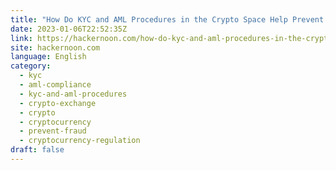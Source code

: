 ```yaml
---
title: "How Do KYC and AML Procedures in the Crypto Space Help Prevent Fraud?"
date: 2023-01-06T22:52:35Z
link: https://hackernoon.com/how-do-kyc-and-aml-procedures-in-the-crypto-space-help-prevent-fraud?source=rss&utm_medium=RSS&utm_source=news.12bit.vn
site: hackernoon.com
language: English
category:
  - kyc
  - aml-compliance
  - kyc-and-aml-procedures
  - crypto-exchange
  - crypto
  - cryptocurrency
  - prevent-fraud
  - cryptocurrency-regulation
draft: false
---
```

